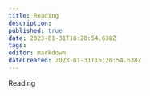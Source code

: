 ```yaml
---
title: Reading
description: 
published: true
date: 2023-01-31T16:20:54.638Z
tags: 
editor: markdown
dateCreated: 2023-01-31T16:20:54.638Z
---
```


Reading